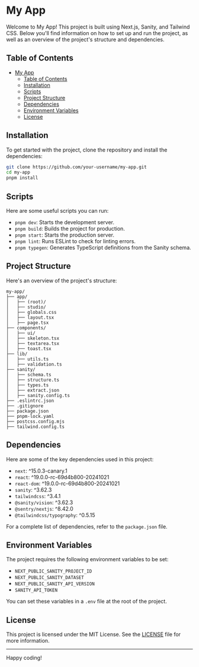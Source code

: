 # My App

Welcome to My App! This project is built using Next.js, Sanity, and Tailwind CSS. Below you'll find information on how to set up and run the project, as well as an overview of the project's structure and dependencies.

## Table of Contents

- [My App](#my-app)
  - [Table of Contents](#table-of-contents)
  - [Installation](#installation)
  - [Scripts](#scripts)
  - [Project Structure](#project-structure)
  - [Dependencies](#dependencies)
  - [Environment Variables](#environment-variables)
  - [License](#license)

## Installation

To get started with the project, clone the repository and install the dependencies:

```bash
git clone https://github.com/your-username/my-app.git
cd my-app
pnpm install
```

## Scripts

Here are some useful scripts you can run:

- `pnpm dev`: Starts the development server.
- `pnpm build`: Builds the project for production.
- `pnpm start`: Starts the production server.
- `pnpm lint`: Runs ESLint to check for linting errors.
- `pnpm typegen`: Generates TypeScript definitions from the Sanity schema.

## Project Structure

Here's an overview of the project's structure:

```
my-app/
├── app/
│   ├── (root)/
│   ├── studio/
│   ├── globals.css
│   ├── layout.tsx
│   ├── page.tsx
├── components/
│   ├── ui/
│   ├── skeleton.tsx
│   ├── textarea.tsx
│   ├── toast.tsx
├── lib/
│   ├── utils.ts
│   ├── validation.ts
├── sanity/
│   ├── schema.ts
│   ├── structure.ts
│   ├── types.ts
│   ├── extract.json
│   ├── sanity.config.ts
├── .eslintrc.json
├── .gitignore
├── package.json
├── pnpm-lock.yaml
├── postcss.config.mjs
├── tailwind.config.ts
```

## Dependencies

Here are some of the key dependencies used in this project:

- `next`: ^15.0.3-canary.1
- `react`: ^19.0.0-rc-69d4b800-20241021
- `react-dom`: ^19.0.0-rc-69d4b800-20241021
- `sanity`: ^3.62.3
- `tailwindcss`: ^3.4.1
- `@sanity/vision`: ^3.62.3
- `@sentry/nextjs`: ^8.42.0
- `@tailwindcss/typography`: ^0.5.15

For a complete list of dependencies, refer to the `package.json` file.

## Environment Variables

The project requires the following environment variables to be set:

- `NEXT_PUBLIC_SANITY_PROJECT_ID`
- `NEXT_PUBLIC_SANITY_DATASET`
- `NEXT_PUBLIC_SANITY_API_VERSION`
- `SANITY_API_TOKEN`

You can set these variables in a `.env` file at the root of the project.

## License

This project is licensed under the MIT License. See the [LICENSE](LICENSE) file for more information.

---

Happy coding!